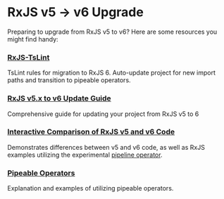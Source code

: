 # RxJS v5 -> v6 Upgrade

Preparing to upgrade from RxJS v5 to v6? Here are some resources you might find
handy:

### [RxJS-TsLint](https://github.com/ReactiveX/rxjs-tslint)

TsLint rules for migration to RxJS 6. Auto-update project for new import paths
and transition to pipeable operators.

### [RxJS v5.x to v6 Update Guide](https://github.com/ReactiveX/rxjs/blob/master/docs_app/content/guide/v6/migration.md)

Comprehensive guide for updating your project from RxJS v5 to 6

### [Interactive Comparison of RxJS v5 and v6 Code](http://reactive.how/rxjs/explorer)

Demonstrates differences between v5 and v6 code, as well as RxJS examples
utilizing the experimental
[pipeline operator](https://github.com/tc39/proposal-pipeline-operator).

### [Pipeable Operators](http://reactive.how/rxjs/pipeable-operators)

Explanation and examples of utilizing pipeable operators.
